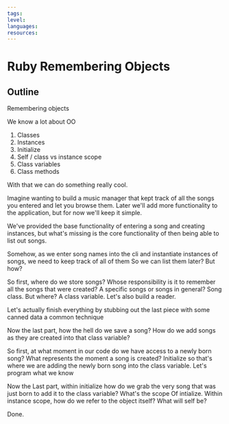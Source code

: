 ```yaml
---
tags:
level:
languages:
resources:
---
```


# Ruby Remembering Objects

## Outline

Remembering objects

We know a lot about OO
1. Classes
2. Instances
3. Initialize
4. Self / class vs instance scope
5. Class variables
6. Class methods

With that we can do something really cool.

Imagine wanting to build a music manager that kept track of all the songs you entered and let you browse them. Later we'll add more functionality to the application, but for now we'll keep it simple.

We've provided the base functionality of entering a song and creating instances, but what's missing is the core functionality of then being able to list out songs.

Somehow, as we enter song names into the cli and instantiate instances of songs, we need to keep track of all of them
So we can list them later? But how?

So first, where do we store songs? Whose responsibility is it to remember all the songs that were created? A specific songs or songs in general? Song class. But where? A class variable. Let's also build a reader.

Let's actually finish everything by stubbing out the last piece with some canned data a common technique

Now the last part, how the hell do we save a song? How do we add songs as they are created into that class variable?

So first, at what moment in our code do we have access to a newly born song? What represents the moment a song is created?
Initialize so that's where we are adding the newly born song into the class variable. Let's program what we know

Now the Last part, within initialize how do we grab the very song that was just born to add it to the class variable? What's the scope
Of intialize. Within instance scope, how do we refer to the object itself? What will self be?

Done.
